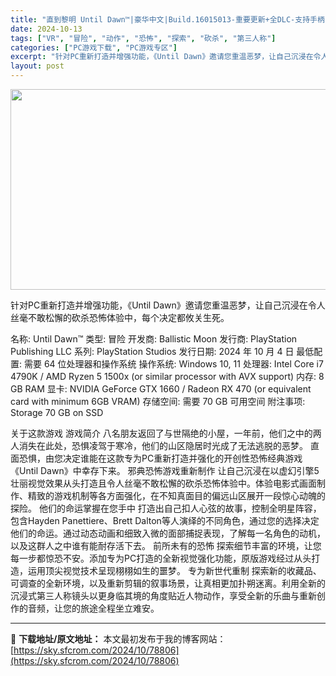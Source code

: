 ```yaml
---
title: "直到黎明 Until Dawn™|豪华中文|Build.16015013-重要更新+全DLC-支持手柄|解压即撸|"
date: 2024-10-13
tags: ["VR", "冒险", "动作", "恐怖", "探索", "砍杀", "第三人称"]
categories: ["PC游戏下载", "PC游戏专区"]
excerpt: "针对PC重新打造并增强功能，《Until Dawn》邀请您重温恶梦，让自己沉浸在令人丝毫不敢松懈的砍杀恐怖体验中，每个决定都攸关生死。 名称: Until Dawn™ 类型: 冒险 开发商: Ballistic Moon 发行商: PlayStation Publishing LLC 系列: Pla&hellip;"
layout: post
---
```


<img class="aligncenter size-full wp-image-78795" src="https://sky.sfcrom.com/wp-content/uploads/2024/10/2024101308263044.webp" alt="" width="570" height="321" />

针对PC重新打造并增强功能，《Until Dawn》邀请您重温恶梦，让自己沉浸在令人丝毫不敢松懈的砍杀恐怖体验中，每个决定都攸关生死。

名称: Until Dawn™
类型: 冒险
开发商: Ballistic Moon
发行商: PlayStation Publishing LLC
系列: PlayStation Studios
发行日期: 2024 年 10 月 4 日
最低配置:
需要 64 位处理器和操作系统
操作系统: Windows 10, 11
处理器: Intel Core i7 4790K / AMD Ryzen 5 1500x (or similar processor with AVX support)
内存: 8 GB RAM
显卡: NVIDIA GeForce GTX 1660 / Radeon RX 470 (or equivalent card with minimum 6GB VRAM)
存储空间: 需要 70 GB 可用空间
附注事项: Storage 70 GB on SSD

关于这款游戏
游戏简介
八名朋友返回了与世隔绝的小屋，一年前，他们之中的两人消失在此处，恐惧凌驾于寒冷，他们的山区隐居时光成了无法逃脱的恶梦。
直面恐惧，由您决定谁能在这款专为PC重新打造并强化的开创性恐怖经典游戏《Until Dawn》中幸存下来。
邪典恐怖游戏重新制作
让自己沉浸在以虚幻引擎5壮丽视觉效果从头打造且令人丝毫不敢松懈的砍杀恐怖体验中。体验电影式画面制作、精致的游戏机制等各方面强化，在不知真面目的偏远山区展开一段惊心动魄的探险。
他们的命运掌握在您手中
打造出自己扣人心弦的故事，控制全明星阵容，包含Hayden Panettiere、Brett Dalton等人演绎的不同角色，通过您的选择决定他们的命运。通过动态动画和细致入微的面部捕捉表现，了解每一名角色的动机，以及这群人之中谁有能耐存活下去。
前所未有的恐怖
探索细节丰富的环境，让您每一步都惊恐不安。添加专为PC打造的全新视觉强化功能，原版游戏经过从头打造，运用顶尖视觉技术呈现栩栩如生的噩梦。
专为新世代重制
探索新的收藏品、可调查的全新环境，以及重新剪辑的叙事场景，让真相更加扑朔迷离。利用全新的沉浸式第三人称镜头以更身临其境的角度贴近人物动作，享受全新的乐曲与重新创作的音频，让您的旅途全程坐立难安。

---
📖 **下载地址/原文地址：** 本文最初发布于我的博客网站：[https://sky.sfcrom.com/2024/10/78806](https://sky.sfcrom.com/2024/10/78806)

